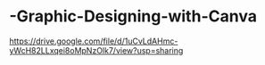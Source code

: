 # -Graphic-Designing-with-Canva
https://drive.google.com/file/d/1uCvLdAHmc-yWcH82LLxqei8oMpNzOlk7/view?usp=sharing
